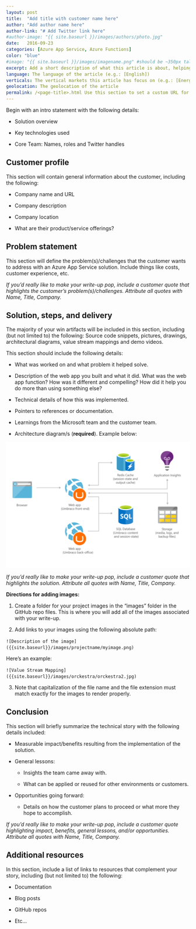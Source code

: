 ```yaml
---
layout: post
title:  "Add title with customer name here"
author: "Add author name here"
author-link: "# Add Twitter link here"
#author-image: "{{ site.baseurl }}/images/authors/photo.jpg"
date:   2016-09-23
categories: [Azure App Service, Azure Functions]
color: "blue"
#image: "{{ site.baseurl }}/images/imagename.png" #should be ~350px tall
excerpt: Add a short description of what this article is about, helping a fellow developer understand why they would want to read it. What value will they get out of reading it? Focus on the problem or technologies and let that be the guiding light.
language: The language of the article (e.g.: [English])
verticals: The vertical markets this article has focus on (e.g.: [Energy, Manufacturing & Resources, Financial Services, Public Sector, “Retail, Consumer Products & Services”, Environmental, Communications/Media, Transportation & Logistics, Smart Cities, Agricultural, Environmental, Healthcare, Other])
geolocation: The geolocation of the article
permalink: /<page-title>.html Use this section to set a custom URL for your page. The value set in this setting will be added to the base URL. For example if you set "/mycustomurl.html", your URL will be "https://microsoft.github.io/techcasestudies/mycustomurl.html"
---
```


Begin with an intro statement with the following details:

- Solution overview
 
- Key technologies used
 
- Core Team: Names, roles and Twitter handles 

 
## Customer profile ##

This section will contain general information about the customer, including the following:

- Company name and URL

- Company description

- Company location

- What are their product/service offerings?

 
## Problem statement ##

This section will define the problem(s)/challenges that the customer wants to address with an Azure App Service solution. Include things like costs, customer experience, etc.
 
*If you’d really like to make your write-up pop, include a customer quote that highlights the customer’s problem(s)/challenges. Attribute all quotes with Name, Title, Company.*


## Solution, steps, and delivery ##

The majority of your win artifacts will be included in this section, including (but not limited to) the following: Source code snippets, pictures, drawings, architectural diagrams, value stream mappings and demo videos.

This section should include the following details:

- What was worked on and what problem it helped solve.
 
- Description of the web app you built and what it did. What was the web app function? How was it different and compelling? How did it help you do more than using something else?

- Technical details of how this was implemented.

- Pointers to references or documentation.
 
- Learnings from the Microsoft team and the customer team.

- Architecture diagram/s (**required**). Example below:

 ![App Service Architecture Diagram](/images/templates/appservicearchitecture.png)

*If you’d really like to make your write-up pop, include a customer quote that highlights the solution. Attribute all quotes with Name, Title, Company.*

**Directions for adding images:**

1. Create a folder for your project images in the “images” folder in the GitHub repo files. This is where you will add all of the images associated with your write-up.
 
2. Add links to your images using the following absolute path:

  `![Description of the image]({{site.baseurl}}/images/projectname/myimage.png)`

  Here’s an example: 

  `![Value Stream Mapping]({{site.baseurl}}/images/orckestra/orckestra2.jpg)`

3. Note that capitalization of the file name and the file extension must match exactly for the images to render properly.


 
## Conclusion ##

This section will briefly summarize the technical story with the following details included:

- Measurable impact/benefits resulting from the implementation of the solution.

- General lessons:

  - Insights the team came away with.

  - What can be applied or reused for other environments or customers.

- Opportunities going forward:

  - Details on how the customer plans to proceed or what more they hope to accomplish.

*If you’d really like to make your write-up pop, include a customer quote highlighting impact, benefits, general lessons, and/or opportunities. Attribute all quotes with Name, Title, Company.*


## Additional resources ##
In this section, include a list of links to resources that complement your story, including (but not limited to) the following:

- Documentation

- Blog posts

- GitHub repos

- Etc…

